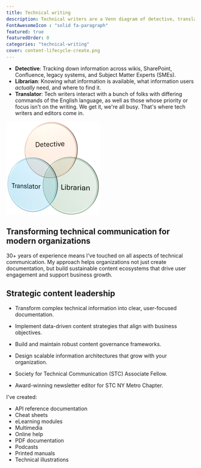 ```yaml
---
title: Technical writing
description: Technical writers are a Venn diagram of detective, translator, and librarian.
FontAwesomeIcon : "solid fa-paragraph"
featured: true
featuredOrder: 0
categories: "technical-writing"
cover: content-lifecycle-create.png
---
```



- **Detective**: Tracking down information across wikis, SharePoint, Confluence, legacy systems, and Subject Matter Experts (SMEs).
- **Librarian**: Knowing what information is available, what information users *actually* need, and where to find it.
- **Translator**: Tech writers interact with a bunch of folks with differing commands of the English language, as well as those whose priority or focus isn't on the writing. We get it, we're all busy. That's where tech writers and editors come in.

![Venn diagram](/assets/images/tech-writer-venn.png)

## Transforming technical communication for modern organizations

30+ years of experience means I've touched on all aspects of technical communication. My approach helps organizations not just create documentation, but build sustainable content ecosystems that drive user engagement and support business growth.

## Strategic content leadership

- Transform complex technical information into clear, user-focused documentation.
- Implement data-driven content strategies that align with business objectives.
- Build and maintain robust content governance frameworks.
- Design scalable information architectures that grow with your organization.

- Society for Technical Communication (STC) Associate Fellow.
- Award-winning newsletter editor for STC NY Metro Chapter.

I've created:

- API reference documentation
- Cheat sheets
- eLearning modules
- Multimedia
- Online help
- PDF documentation
- Podcasts
- Printed manuals
- Technical illustrations
